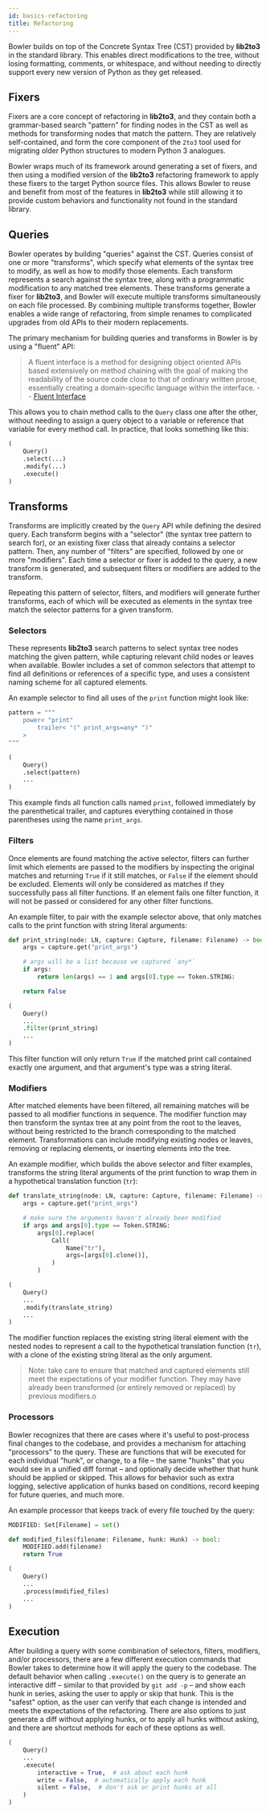 ```yaml
---
id: basics-refactoring
title: Refactoring
---
```


Bowler builds on top of the Concrete Syntax Tree (CST) provided by **lib2to3** in the
standard library.  This enables direct modifications to the tree, without losing
formatting, comments, or whitespace, and without needing to directly support every
new version of Python as they get released.

## Fixers

Fixers are a core concept of refactoring in **lib2to3**, and they contain both
a grammar-based search "pattern" for finding nodes in the CST as well as methods for
transforming nodes that match the pattern.  They are relatively self-contained, and
form the core component of the `2to3` tool used for migrating older Python structures
to modern Python 3 analogues.

Bowler wraps much of its framework around generating a set of fixers, and then using
a modified version of the **lib2to3** refactoring framework to apply these fixers
to the target Python source files.  This allows Bowler to reuse and benefit from most
of the features in **lib2to3** while still allowing it to provide custom behaviors
and functionality not found in the standard library.

## Queries

Bowler operates by building "queries" against the CST.  Queries consist of one or more
"transforms", which specify what elements of the syntax tree to modify, as well as how
to modify those elements.  Each transform represents a search against the syntax tree,
along with a programmatic modification to any matched tree elements. These transforms
generate a fixer for **lib2to3**, and Bowler will execute multiple transforms
simultaneously on each file processed.  By combining multiple transforms together,
Bowler enables a wide range of refactoring, from simple renames to complicated upgrades
from old APIs to their modern replacements.

The primary mechanism for building queries and transforms in Bowler is by using a
"fluent" API:

> A fluent interface is a method for designing object oriented APIs based extensively
> on method chaining with the goal of making the readability of the source code close
> to that of ordinary written prose, essentially creating a domain-specific language
> within the interface. -- [Fluent Interface][fi]

This allows you to chain method calls to the `Query` class one after the other, without
needing to assign a query object to a variable or reference that variable for every
method call.  In practice, that looks something like this:

```python
(
    Query()
    .select(...)
    .modify(...)
    .execute()
)
```

## Transforms

Transforms are implicitly created by the `Query` API while defining the desired query.
Each transform begins with a "selector" (the syntax tree pattern to search for), or an
existing fixer class that already contains a selector pattern. Then, any number of
"filters" are specified, followed by one or more "modifiers". Each time a selector or
fixer is added to the query, a new transform is generated, and subsequent filters or
modifiers are added to the transform.

Repeating this pattern of selector, filters, and modifiers will generate further
transforms, each of which will be executed as elements in the syntax tree match the
selector patterns for a given transform.

### Selectors

These represents **lib2to3** search patterns to select syntax tree nodes matching the
given pattern, while capturing relevant child nodes or leaves when available.  Bowler
includes a set of common selectors that attempt to find all definitions or references
of a specific type, and uses a consistent naming scheme for all captured elements.

An example selector to find all uses of the `print` function might look like:

```python
pattern = """
    power< "print"
        trailer< "(" print_args=any* ")"
    >
"""

(
    Query()
    .select(pattern)
    ...
)
```

This example finds all function calls named `print`, followed immediately by the
parenthetical trailer, and captures everything contained in those parentheses using the
name `print_args`.

### Filters

Once elements are found matching the active selector, filters can further limit which
elements are passed to the modifiers by inspecting the original matches and returning
`True` if it still matches, or `False` if the element should be excluded.  Elements
will only be considered as matches if they successfully pass all filter functions.
If an element fails one filter function, it will not be passed or considered for any
other filter functions.

An example filter, to pair with the example selector above, that only matches calls
to the print function with string literal arguments:

```python
def print_string(node: LN, capture: Capture, filename: Filename) -> bool:
    args = capture.get("print_args")

    # args will be a list because we captured `any*`
    if args:
        return len(args) == 1 and args[0].type == Token.STRING:

    return False

(
    Query()
    ...
    .filter(print_string)
    ...
)
```

This filter function will only return `True` if the matched print call contained
exactly one argument, and that argument's type was a string literal.

### Modifiers

After matched elements have been filtered, all remaining matches will be passed to all
modifier functions in sequence.  The modifier function may then transform the syntax
tree at any point from the root to the leaves, without being restricted to the branch
corresponding to the matched element.  Transformations can include modifying existing
nodes or leaves, removing or replacing elements, or inserting elements into the tree.

An example modifier, which builds the above selector and filter examples, transforms
the string literal arguments of the print function to wrap them in a hypothetical
translation function (`tr`):

```python
def translate_string(node: LN, capture: Capture, filename: Filename) -> None:
    args = capture.get("print_args")

    # make sure the arguments haven't already been modified
    if args and args[0].type == Token.STRING:
        args[0].replace(
            Call(
                Name("tr"),
                args=[args[0].clone()],
            )
        )

(
    Query()
    ...
    .modify(translate_string)
    ...
)
```

The modifier function replaces the existing string literal element with the nested
nodes to represent a call to the hypothetical translation function (`tr`), with a clone
of the existing string literal as the only argument.

> Note: take care to ensure that matched and captured elements still meet the
> expectations of your modifier function.  They may have already been transformed
> (or entirely removed or replaced) by previous modifiers.o

### Processors

Bowler recognizes that there are cases where it's useful to post-process final changes
to the codebase, and provides a mechanism for attaching "processors" to the query.
These are functions that will be executed for each individual "hunk", or change, to
a file – the same "hunks" that you would see in a unified diff format – and optionally
decide whether that hunk should be applied or skipped.  This allows for behavior such
as extra logging, selective application of hunks based on conditions, record keeping
for future queries, and much more.

An example processor that keeps track of every file touched by the query:

```python
MODIFIED: Set[Filename] = set()

def modified_files(filename: Filename, hunk: Hunk) -> bool:
    MODIFIED.add(filename)
    return True

(
    Query()
    ...
    .process(modified_files)
    ...
)
```

## Execution

After building a query with some combination of selectors, filters, modifiers, and/or
processors, there are a few different execution commands that Bowler takes to determine
how it will apply the query to the codebase.  The default behavior when calling
`.execute()` on the query is to generate an interactive diff – similar to that provided
by `git add -p` – and show each hunk in series, asking the user to apply or skip that
hunk.  This is the "safest" option, as the user can verify that each change is intended
and meets the expectations of the refactoring.  There are also options to just generate
a diff without applying hunks, or to apply all hunks without asking, and there are
shortcut methods for each of these options as well.

```python
(
    Query()
    ...
    .execute(
        interactive = True,  # ask about each hunk
        write = False,  # automatically apply each hunk
        silent = False,  # don't ask or print hunks at all
    )
)
```


[fi]: https://en.wikipedia.org/wiki/Fluent_interface
